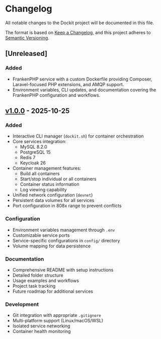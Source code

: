 # Changelog

All notable changes to the Dockit project will be documented in this file.

The format is based on [Keep a Changelog](https://keepachangelog.com/en/1.0.0/),
and this project adheres to [Semantic Versioning](https://semver.org/spec/v2.0.0.html).

## [Unreleased]

### Added
- FrankenPHP service with a custom Dockerfile providing Composer, Laravel-focused PHP extensions, and AMQP support.
- Environment variables, CLI updates, and documentation covering the FrankenPHP configuration and workflows.

## [v1.0.0] - 2025-10-25

### Added
- Interactive CLI manager (`dockit.sh`) for container orchestration
- Core services integration:
  - MySQL 8.2.0
  - PostgreSQL 15
  - Redis 7
  - Keycloak 26
- Container management features:
  - Build all containers
  - Start/stop individual or all containers
  - Container status information
  - Log viewing capability
- Unified network configuration (`devnet`)
- Persistent data volumes for all services
- Port configuration in 808x range to prevent conflicts

### Configuration
- Environment variables management through `.env`
- Customizable service ports
- Service-specific configurations in `config/` directory
- Volume mapping for data persistence

### Documentation
- Comprehensive README with setup instructions
- Detailed folder structure
- Usage examples and workflows
- Project task tracking
- Future roadmap for additional services

### Development
- Git integration with appropriate `.gitignore`
- Multi-platform support (Linux/macOS/WSL)
- Isolated service networking
- Container health monitoring

[v1.0.0]: https://github.com/tommyprmbd/dockit/releases/tag/v1.0.0
